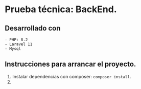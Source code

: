 # Prueba técnica: BackEnd.
## Desarrollado con
    - PHP: 8.2
    - Laravel 11
    - Mysql
## Instrucciones para arrancar el proyecto.
1. Instalar dependencias con composer: `composer install`.
2. 